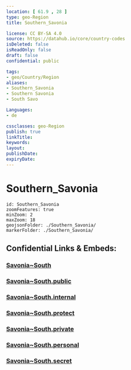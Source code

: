```yaml
---
location: [ 61.9 , 28 ] 
type: geo-Region
title: Southern_Savonia

license: CC BY-SA 4.0
source: https://datahub.io/core/country-codes
isDeleted: false
isReadOnly: false
draft: false
confidential: public

tags:
- geo/Country/Region
aliases:
- Southern_Savonia
- Southern Savonia
- South Savo

Languages:
- de

cssclasses: geo-Region
publish: true
linkTitle: 
keywords: 
layout: 
publishDate: 
expiryDate: 
---
```


# Southern_Savonia

```leaflet
id: Southern_Savonia
zoomFeatures: true 
minZoom: 2 
maxZoom: 18
geojsonFolder: ./Southern_Savonia/
markerFolder: ./Southern_Savonia/
```


## Confidential Links & Embeds: 

### [Savonia~South](/_Standards/Earth/Continent/Europe/Europe~North/Finland/Provinces~Finland/Eastern_Finland/counties~Eastern_Finland/Savonia~South.md) 

### [Savonia~South.public](/_public/Earth/Continent/Europe/Europe~North/Finland/Provinces~Finland/Eastern_Finland/counties~Eastern_Finland/Savonia~South.public.md) 

### [Savonia~South.internal](/_internal/Earth/Continent/Europe/Europe~North/Finland/Provinces~Finland/Eastern_Finland/counties~Eastern_Finland/Savonia~South.internal.md) 

### [Savonia~South.protect](/_protect/Earth/Continent/Europe/Europe~North/Finland/Provinces~Finland/Eastern_Finland/counties~Eastern_Finland/Savonia~South.protect.md) 

### [Savonia~South.private](/_private/Earth/Continent/Europe/Europe~North/Finland/Provinces~Finland/Eastern_Finland/counties~Eastern_Finland/Savonia~South.private.md) 

### [Savonia~South.personal](/_personal/Earth/Continent/Europe/Europe~North/Finland/Provinces~Finland/Eastern_Finland/counties~Eastern_Finland/Savonia~South.personal.md) 

### [Savonia~South.secret](/_secret/Earth/Continent/Europe/Europe~North/Finland/Provinces~Finland/Eastern_Finland/counties~Eastern_Finland/Savonia~South.secret.md)

